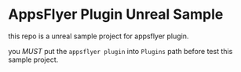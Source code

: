 # AppsFlyer Plugin Unreal Sample

this repo is a unreal sample project for appsflyer plugin.

you *MUST* put the `appsflyer plugin` into `Plugins` path before test this sample project.


